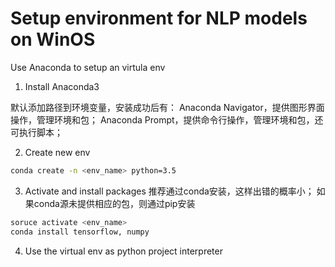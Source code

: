 # Setup environment for NLP models on WinOS

Use Anaconda to setup an virtula env
1. Install Anaconda3

默认添加路径到环境变量，安装成功后有：
Anaconda Navigator，提供图形界面操作，管理环境和包；
Anaconda Prompt，提供命令行操作，管理环境和包，还可执行脚本；

2. Create new env
```bash
conda create -n <env_name> python=3.5
```

3. Activate and install packages
推荐通过conda安装，这样出错的概率小；
如果conda源未提供相应的包，则通过pip安装
```bash
soruce activate <env_name>
conda install tensorflow, numpy
```

4. Use the virtual env as python project interpreter
